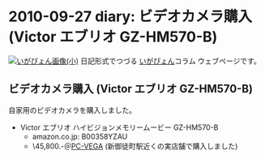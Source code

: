2010-09-27 diary: ビデオカメラ購入 (Victor エブリオ GZ-HM570-B)
=====================================================================================================
[![いがぴょん画像(小)](https://igapyon.github.io/diary/images/iga200306s.jpg "いがぴょん")](https://igapyon.github.io/diary/memo/memoigapyon.html) 日記形式でつづる [いがぴょん](https://igapyon.github.io/diary/memo/memoigapyon.html)コラム ウェブページです。


## ビデオカメラ購入 (Victor エブリオ GZ-HM570-B)

自家用のビデオカメラを購入しました。

* Victor エブリオ ハイビジョンメモリームービー GZ-HM570-B
  * amazon.co.jp: B00358YZAU
  * \45,800.-＠[PC-VEGA](http://www.pc-vega.co.jp/) (新御徒町駅近くの実店舗で購入しました)

